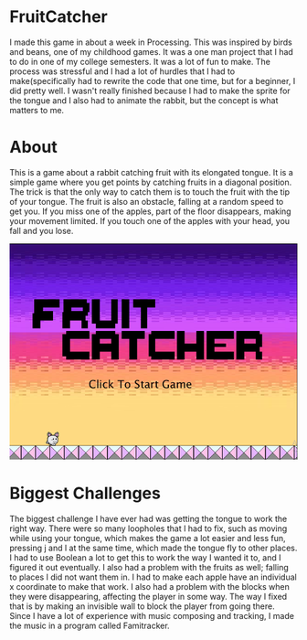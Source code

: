 # FruitCatcher
I made this game in about a week in Processing. This was inspired by birds and beans, one of my childhood games. It was a one man 
project that I had to do in one of my college semesters. It was a lot of fun to make. The process was stressful and I had a lot of hurdles
that I had to make(specifically had to rewrite the code that one time, but for a beginner, I did pretty well. I wasn't really finished because I
had to make the sprite for the tongue and I also had to animate the rabbit, but the concept is what matters to me.
# About
This is a game about a rabbit catching fruit with its elongated tongue. It is a simple game where you get points by catching fruits in a diagonal
position. The trick is that the only way to catch them is to touch the fruit with the tip of your tongue. The fruit is also an obstacle, falling at a 
random speed to get you. If you miss one of the apples, part of the floor disappears, making your movement limited. If you touch one of the 
apples with your head, you fall and you lose.

![This is an image](/data/FruitCatcher.PNG)

# Biggest Challenges
The biggest challenge I have ever had was getting the tongue to work the right way. There were so many loopholes that I had to fix, such
as moving while using your tongue, which makes the game a lot easier and less fun, pressing j and l at the same time, which made the
tongue fly to other places. I had to use Boolean a lot to get this to work the way I wanted it to, and I figured it out eventually. I also had a
problem with the fruits as well; falling to places I did not want them in. I had to make each apple have an individual x coordinate to make
that work. I also had a problem with the blocks when they were disappearing, affecting the player in some way. The way I fixed that is by
making an invisible wall to block the player from going there. Since I have a lot of experience with music composing and tracking, I made
the music in a program called Famitracker.
